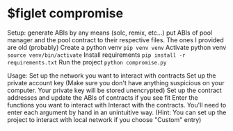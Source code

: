 # $figlet compromise
Setup:
generate ABIs by any means (solc, remix, etc...)
put ABIs of pool manager and the pool contract to their respective files. The ones I provided are old (probably)
Create a python venv `pip venv venv`
Activate python venv `source venv/bin/activate`
Install requirements `pip install -r requirements.txt`
Run the project `python compromise.py`

Usage:
Set up the network you want to interact with contracts
Set up the private account key (Make sure you don't have anything suspicious on your computer. Your private key will be stored unencrypted)
Set up the contract addresses and update the ABIs of contracts if you see fit
Enter the functions you want to interact with
Interact with the contracts. You'll need to enter each argument by hand in an unintuitive way.
(Hint: You can set up the project to interact with local network if you choose "Custom" entry)